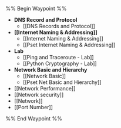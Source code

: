 %% Begin Waypoint %%
- **DNS Record and Protocol**
	- [[DNS Records and Protocol]]
- **[[Internet Naming & Addressing]]**
	- [[Internet Naming & Addressing]]
	- [[Pset Internet Naming & Addressing]]
- **Lab**
	- [[Ping and Traceroute - Lab]]
	- [[Python Cryptography - Lab]]
- **Network Basic and Hierarchy**
	- [[Network Basic]]
	- [[Pset Net Basic and Hierarchy]]
- [[Network Performance]]
- [[Network security]]
- [[Network]]
- [[Port Number]]

%% End Waypoint %%

